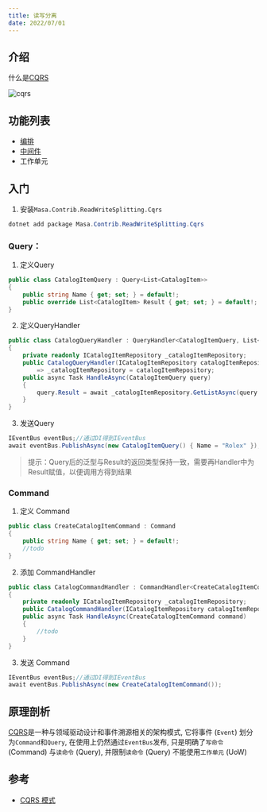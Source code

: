 ```yaml
---
title: 读写分离
date: 2022/07/01
---
```


## 介绍

什么是[CQRS](https://learn.microsoft.com/zh-cn/azure/architecture/patterns/cqrs)

![cqrs](/framework/cqrs.png)

## 功能列表

* [编排](/framework/contribs/dispatcher/event-bus#编排)
* [中间件](/framework/contribs/dispatcher/event-bus.md#中间件)
* 工作单元

## 入门

1. 安装`Masa.Contrib.ReadWriteSplitting.Cqrs`

``` C#
dotnet add package Masa.Contrib.ReadWriteSplitting.Cqrs
```

### Query：

1. 定义Query

``` C#
public class CatalogItemQuery : Query<List<CatalogItem>>
{
    public string Name { get; set; } = default!;
    public override List<CatalogItem> Result { get; set; } = default!;
}
```

2. 定义QueryHandler

```C#
public class CatalogQueryHandler : QueryHandler<CatalogItemQuery, List<CatalogItem>>
{
    private readonly ICatalogItemRepository _catalogItemRepository;
    public CatalogQueryHandler(ICatalogItemRepository catalogItemRepository)
        => _catalogItemRepository = catalogItemRepository;
    public async Task HandleAsync(CatalogItemQuery query)
    {
        query.Result = await _catalogItemRepository.GetListAsync(query.Name);
    }
}
```

3. 发送Query

```c#
IEventBus eventBus;//通过DI得到IEventBus
await eventBus.PublishAsync(new CatalogItemQuery() { Name = "Rolex" });
```

> 提示：Query后的泛型与Result的返回类型保持一致，需要再Handler中为Result赋值，以便调用方得到结果

### Command

1. 定义 Command

```c#
public class CreateCatalogItemCommand : Command
{
    public string Name { get; set; } = default!;
    //todo
}
```

2. 添加 CommandHandler

```c#
public class CatalogCommandHandler : CommandHandler<CreateCatalogItemCommand>
{
    private readonly ICatalogItemRepository _catalogItemRepository;
    public CatalogCommandHandler(ICatalogItemRepository catalogItemRepository) => _catalogItemRepository =    catalogItemRepository;
    public async Task HandleAsync(CreateCatalogItemCommand command)
    {
        //todo
    }
}
```

3. 发送 Command

```C#
IEventBus eventBus;//通过DI得到IEventBus
await eventBus.PublishAsync(new CreateCatalogItemCommand());
```

## 原理剖析

[CQRS](https://learn.microsoft.com/zh-cn/azure/architecture/patterns/cqrs)是一种与领域驱动设计和事件溯源相关的架构模式, 它将事件 (`Event`) 划分为`Command`和`Query`, 在使用上仍然通过`EventBus`发布, 只是明确了`写命令` (Command) 与`读命令` (Query), 并限制`读命令` (Query) 不能使用`工作单元` (UoW)

## 参考

* [CQRS 模式](https://learn.microsoft.com/zh-cn/azure/architecture/patterns/cqrs)